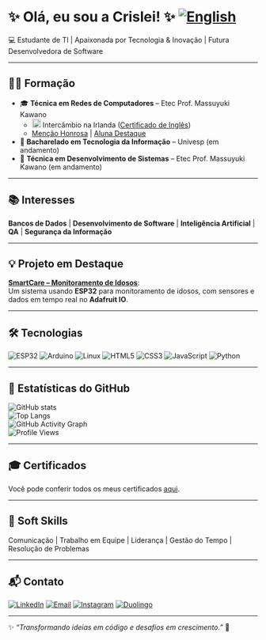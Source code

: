 # ✨ Olá, eu sou a Crislei! ✨ [![English](https://img.shields.io/badge/English-00529b?style=for-the-badge)](README.md)

💻 Estudante de TI | Apaixonada por Tecnologia & Inovação | Futura Desenvolvedora de Software  

---

## 👩‍🎓 Formação
- 🎓 **Técnica em Redes de Computadores** – Etec Prof. Massuyuki Kawano  
  - <img src="https://cdn.jsdelivr.net/gh/hjnilsson/country-flags/svg/ie.svg" width="18"/> Intercâmbio na Irlanda ([Certificado de Inglês](certificados/General%20English%20-%20A2.jpg))  
  - [Menção Honrosa](certificados/Menção%20Honrosa.jpg) | [Aluna Destaque](certificados/Aluna%20Destaque.jpg)  
- 🚧 **Bacharelado em Tecnologia da Informação** – Univesp (em andamento)  
- 🚧 **Técnica em Desenvolvimento de Sistemas** – Etec Prof. Massuyuki Kawano (em andamento)  

---

## 📚 Interesses
**Bancos de Dados** | **Desenvolvimento de Software** | **Inteligência Artificial** | **QA** | **Segurança da Informação**  

---

## 💡 Projeto em Destaque
[**SmartCare – Monitoramento de Idosos**](https://github.com/CrisleiKeliJenuino/SmartCare):  
Um sistema usando **ESP32** para monitoramento de idosos, com sensores e dados em tempo real no **Adafruit IO**.  

---

## 🛠️ Tecnologias
![ESP32](https://img.shields.io/badge/ESP32-323232?style=for-the-badge&logo=espressif&logoColor=white)
![Arduino](https://img.shields.io/badge/Arduino-00979D?style=for-the-badge&logo=arduino&logoColor=white)
![Linux](https://img.shields.io/badge/Linux-FCC624?style=for-the-badge&logo=linux&logoColor=black)
![HTML5](https://img.shields.io/badge/HTML5-E34F26?style=for-the-badge&logo=html5&logoColor=white)
![CSS3](https://img.shields.io/badge/CSS3-1572B6?style=for-the-badge&logo=css3&logoColor=white)
![JavaScript](https://img.shields.io/badge/JavaScript-F7DF1E?style=for-the-badge&logo=javascript&logoColor=black)
![Python](https://img.shields.io/badge/Python-3776AB?style=for-the-badge&logo=python&logoColor=white)

---

## 🚀 Estatísticas do GitHub
![GitHub stats](https://github-readme-stats.vercel.app/api?username=CrisleiKeliJenuino&show_icons=true&theme=dark)  
![Top Langs](https://github-readme-stats.vercel.app/api/top-langs/?username=CrisleiKeliJenuino&layout=compact&theme=dark)  
![GitHub Activity Graph](https://github-readme-activity-graph.vercel.app/graph?username=CrisleiKeliJenuino&theme=github-dark)  
![Profile Views](https://komarev.com/ghpvc/?username=CrisleiKeliJenuino&style=flat-square&color=blue)  

---

## 🎓 Certificados
Você pode conferir todos os meus certificados [aqui](certificados/).  

---

## 🧠 Soft Skills
Comunicação | Trabalho em Equipe | Liderança | Gestão do Tempo | Resolução de Problemas  

---

## 📬 Contato
[![LinkedIn](https://img.shields.io/badge/-LinkedIn-blue?style=flat&logo=linkedin&logoColor=white)](https://www.linkedin.com/in/crislei-jenuino-b3407734a/)
[![Email](https://img.shields.io/badge/-Email-red?style=flat&logo=gmail&logoColor=white)](mailto:crislei.jenuino@etec.sp.gov.br)
[![Instagram](https://img.shields.io/badge/-Instagram-E4405F?style=flat&logo=instagram&logoColor=white)](https://instagram.com/crisleikeli)
[![Duolingo](https://img.shields.io/badge/-Duolingo-58CC02?style=flat&logo=duolingo&logoColor=white)](https://www.duolingo.com/profile/ChryslleyKelly)  

---

✨ _“Transformando ideias em código e desafios em crescimento.”_ 🚀  

